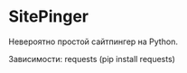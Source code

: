 # SitePinger
Невероятно простой сайтпингер на Python.


Зависимости:
  requests (pip install requests)
  
